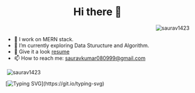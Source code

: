 <div>
     <h1 align="center">Hi there 👋</h1>
     <p align="right"> <img src="https://komarev.com/ghpvc/?username=saurav1423&label=Profile%20views&color=0e75b6&style=flat" alt="saurav1423" /> </p>
</div>

- 🔭 I work on MERN stack.
- 🌱 I’m currently exploring Data Sturucture and Algorithm.
- :bookmark_tabs: Give it a look [resume](https://drive.google.com/file/d/1Rz1z4VOtZzSF8hs1gUIlDPJ8j3PRvS80/view)
- 📫 How to reach me: sauravkumar080999@gmail.com

<p>&nbsp;<img align="center" src="https://github-readme-stats.vercel.app/api?username=saurav1423&show_icons=true&locale=en" alt="saurav1423" /></p>

[![Typing SVG](https://readme-typing-svg.herokuapp.com?color=FF69B4&center=true&vCenter=true&lines=Thanks+for+Visiting!)](https://git.io/typing-svg)
